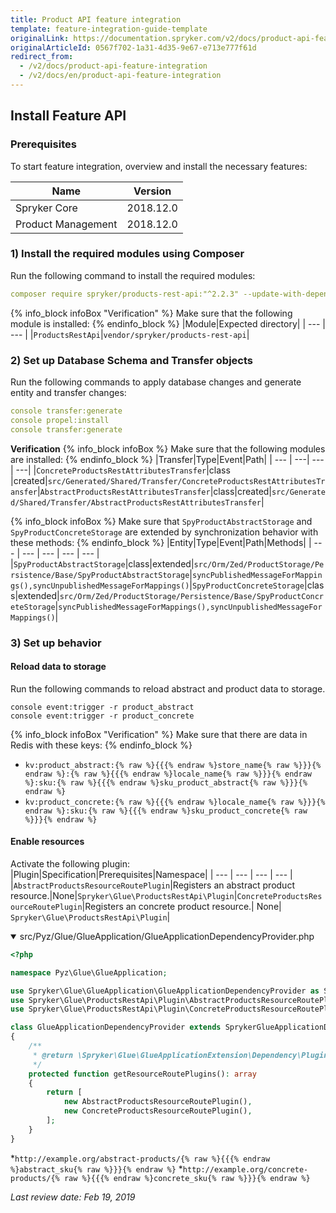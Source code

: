 ```yaml
---
title: Product API feature integration
template: feature-integration-guide-template
originalLink: https://documentation.spryker.com/v2/docs/product-api-feature-integration
originalArticleId: 0567f702-1a31-4d35-9e67-e713e777f61d
redirect_from:
  - /v2/docs/product-api-feature-integration
  - /v2/docs/en/product-api-feature-integration
---
```


## Install Feature API

### Prerequisites

To start feature integration, overview and install the necessary features:

| Name | Version |
| --- | --- |
| Spryker Core | 2018.12.0 |
| Product Management | 2018.12.0 |

### 1) Install the required modules using Composer

Run the following command to install the required modules:

```yaml
composer require spryker/products-rest-api:"^2.2.3" --update-with-dependencies
```
{% info_block infoBox "Verification" %}
Make sure that the following module is installed:
{% endinfo_block %}
|Module|Expected directory|
| --- | --- |
|`ProductsRestApi`|`vendor/spryker/products-rest-api`|
### 2) Set up Database Schema and Transfer objects
Run the following commands to apply database changes and generate entity and transfer changes:
```yaml
console transfer:generate
console propel:install
console transfer:generate 
```
**Verification**
{% info_block infoBox %}
Make sure that the following modules are installed:
{% endinfo_block %}
|Transfer|Type|Event|Path|
| --- | ---| --- | ---| 
|`ConcreteProductsRestAttributesTransfer`|class |created|`src/Generated/Shared/Transfer/ConcreteProductsRestAttributesTransfer`|`AbstractProductsRestAttributesTransfer`|class|created|`src/Generated/Shared/Transfer/AbstractProductsRestAttributesTransfer`|
         
{% info_block infoBox %}
Make sure that `SpyProductAbstractStorage` and `SpyProductConcreteStorage` are extended by synchronization behavior with these methods:
{% endinfo_block %}
 |Entity|Type|Event|Path|Methods|
 | --- | --- | --- | --- | --- |
|`SpyProductAbstractStorage`|class|extended|`src/Orm/Zed/ProductStorage/Persistence/Base/SpyProductAbstractStorage`|`syncPublishedMessageForMappings(),syncUnpublishedMessageForMappings()`|`SpyProductConcreteStorage`|class|extended|`src/Orm/Zed/ProductStorage/Persistence/Base/SpyProductConcreteStorage`|`syncPublishedMessageForMappings(),syncUnpublishedMessageForMappings()`|
### 3) Set up behavior
#### Reload data to storage
Run the following commands to reload abstract and product data to storage.
```shell
console event:trigger -r product_abstract
console event:trigger -r product_concrete 
```

{% info_block infoBox "Verification" %}
Make sure that there are data in Redis with these keys:
{% endinfo_block %}
* `kv:product_abstract:{% raw %}{{{% endraw %}store_name{% raw %}}}{% endraw %}:{% raw %}{{{% endraw %}locale_name{% raw %}}}{% endraw %}:sku:{% raw %}{{{% endraw %}sku_product_abstract{% raw %}}}{% endraw %}`
* `kv:product_concrete:{% raw %}{{{% endraw %}locale_name{% raw %}}}{% endraw %}:sku:{% raw %}{{{% endraw %}sku_product_concrete{% raw %}}}{% endraw %}`

#### Enable resources
Activate the following plugin:
|Plugin|Specification|Prerequisites|Namespace|
 | --- | --- | --- | --- |
|`AbstractProductsResourceRoutePlugin`|Registers an abstract product resource.|None|`Spryker\Glue\ProductsRestApi\Plugin`|`ConcreteProductsResourceRoutePlugin`|Registers an concrete product resource.| None| `Spryker\Glue\ProductsRestApi\Plugin`|

<details open>   
<summary>src/Pyz/Glue/GlueApplication/GlueApplicationDependencyProvider.php</summary>
 
```php
<?php

namespace Pyz\Glue\GlueApplication;

use Spryker\Glue\GlueApplication\GlueApplicationDependencyProvider as SprykerGlueApplicationDependencyProvider;
use Spryker\Glue\ProductsRestApi\Plugin\AbstractProductsResourceRoutePlugin;
use Spryker\Glue\ProductsRestApi\Plugin\ConcreteProductsResourceRoutePlugin;

class GlueApplicationDependencyProvider extends SprykerGlueApplicationDependencyProvider
{
    /**
     * @return \Spryker\Glue\GlueApplicationExtension\Dependency\Plugin\ResourceRoutePluginInterface[]
     */
    protected function getResourceRoutePlugins(): array
    {
        return [
            new AbstractProductsResourceRoutePlugin(),
            new ConcreteProductsResourceRoutePlugin(),
        ];
    }
} 
```

</details>

*`http://example.org/abstract-products/{% raw %}{{{% endraw %}abstract_sku{% raw %}}}{% endraw %}`
*`http://example.org/concrete-products/{% raw %}{{{% endraw %}concrete_sku{% raw %}}}{% endraw %}`

*Last review date: Feb 19, 2019* 
